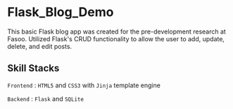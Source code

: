 # Flask_Blog_Demo

This basic Flask blog app was created for the pre-development research at Fasoo. 
Utilized Flask's CRUD functionality to allow the user to add, update, delete, and edit posts.

## Skill Stacks

`Frontend`  : `HTML5` and `CSS3` with `Jinja` template engine

`Backend`   : `Flask` and `SQLite`
